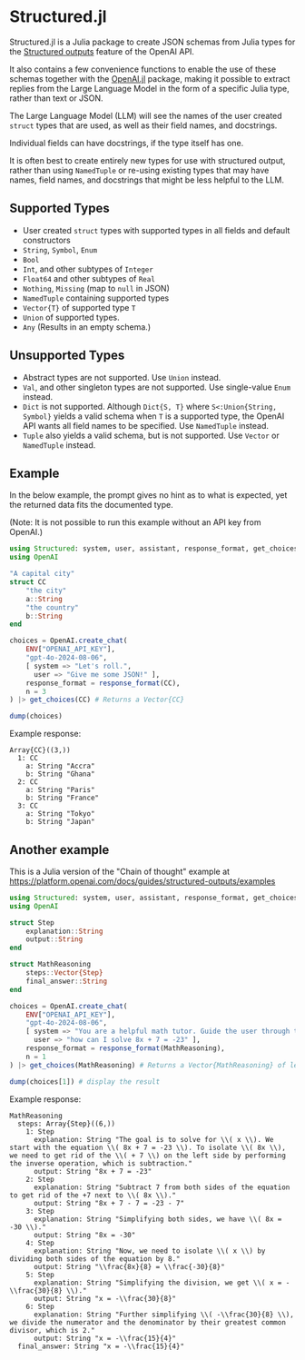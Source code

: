 # Structured.jl

Structured.jl is a Julia package to create JSON schemas from Julia types for the [Structured outputs](https://platform.openai.com/docs/guides/structured-outputs/structured-outputs) feature of the OpenAI API.

It also contains a few convenience functions to enable the use of these schemas together with the [OpenAI.jl](https://github.com/JuliaML/OpenAI.jl) package,
making it possible to extract replies from the Large Language Model in the form of a specific Julia type, rather than text or JSON.

The Large Language Model (LLM) will see the names of the user created `struct` types that are used, as well as their field names, and docstrings.

Individual fields can have docstrings, if the type itself has one.

It is often best to create entirely new types for use with structured output, rather than using `NamedTuple` or 
re-using existing types that may have names, field names, and docstrings that might be less helpful to the LLM.

## Supported Types

- User created `struct` types with supported types in all fields and default constructors
- `String`, `Symbol`, `Enum`
- `Bool`
- `Int`, and other subtypes of `Integer`
- `Float64` and other subtypes of `Real`
- `Nothing`, `Missing` (map to `null` in JSON)
- `NamedTuple` containing supported types
- `Vector{T}` of supported type `T`
- `Union` of supported types.
- `Any` (Results in an empty schema.)

## Unsupported Types

- Abstract types are not supported. Use `Union` instead.
- `Val`, and other singleton types are not supported. Use single-value `Enum` instead.
- `Dict` is not supported. Although `Dict{S, T}` where `S<:Union{String, Symbol}` yields a valid schema when `T` is a supported type, the OpenAI API wants all field names to be specified. Use `NamedTuple` instead.
- `Tuple` also yields a valid schema, but is not supported. Use `Vector` or `NamedTuple` instead.

## Example

In the below example, the prompt gives no hint as to what is expected, yet the returned data fits the documented type.

(Note: It is not possible to run this example without an API key from OpenAI.)

```julia
using Structured: system, user, assistant, response_format, get_choices, OneOf
using OpenAI

"A capital city"
struct CC
    "the city"
    a::String
    "the country"
    b::String
end

choices = OpenAI.create_chat(
    ENV["OPENAI_API_KEY"],
    "gpt-4o-2024-08-06",
    [ system => "Let's roll.",
      user => "Give me some JSON!" ],
    response_format = response_format(CC),
    n = 3
) |> get_choices(CC) # Returns a Vector{CC}

dump(choices)
```

Example response:
```
Array{CC}((3,))
  1: CC
    a: String "Accra"
    b: String "Ghana"
  2: CC
    a: String "Paris"
    b: String "France"
  3: CC
    a: String "Tokyo"
    b: String "Japan"
```

## Another example

This is a Julia version of the "Chain of thought" example at https://platform.openai.com/docs/guides/structured-outputs/examples

```julia
using Structured: system, user, assistant, response_format, get_choices
using OpenAI

struct Step
    explanation::String
    output::String
end

struct MathReasoning
    steps::Vector{Step}
    final_answer::String
end

choices = OpenAI.create_chat(
    ENV["OPENAI_API_KEY"],
    "gpt-4o-2024-08-06",
    [ system => "You are a helpful math tutor. Guide the user through the solution step by step.",
      user => "how can I solve 8x + 7 = -23" ],
    response_format = response_format(MathReasoning),
    n = 1
) |> get_choices(MathReasoning) # Returns a Vector{MathReasoning} of length n

dump(choices[1]) # display the result
```

Example response:
```
MathReasoning
  steps: Array{Step}((6,))
    1: Step
      explanation: String "The goal is to solve for \\( x \\). We start with the equation \\( 8x + 7 = -23 \\). To isolate \\( 8x \\), we need to get rid of the \\( + 7 \\) on the left side by performing the inverse operation, which is subtraction."
      output: String "8x + 7 = -23"
    2: Step
      explanation: String "Subtract 7 from both sides of the equation to get rid of the +7 next to \\( 8x \\)."
      output: String "8x + 7 - 7 = -23 - 7"
    3: Step
      explanation: String "Simplifying both sides, we have \\( 8x = -30 \\)."
      output: String "8x = -30"
    4: Step
      explanation: String "Now, we need to isolate \\( x \\) by dividing both sides of the equation by 8."
      output: String "\\frac{8x}{8} = \\frac{-30}{8}"
    5: Step
      explanation: String "Simplifying the division, we get \\( x = -\\frac{30}{8} \\)."
      output: String "x = -\\frac{30}{8}"
    6: Step
      explanation: String "Further simplifying \\( -\\frac{30}{8} \\), we divide the numerator and the denominator by their greatest common divisor, which is 2."
      output: String "x = -\\frac{15}{4}"
  final_answer: String "x = -\\frac{15}{4}"
```